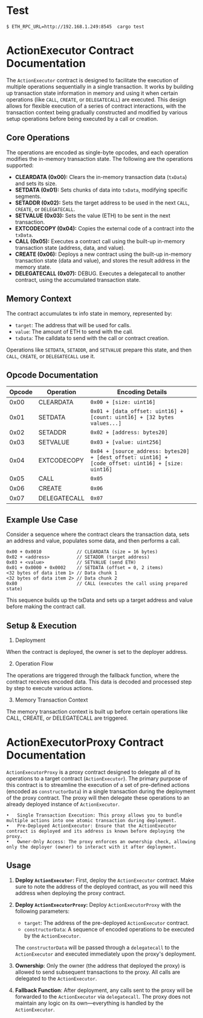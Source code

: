 # Test
```
$ ETH_RPC_URL=http://192.168.1.249:8545  cargo test
```

# ActionExecutor Contract Documentation

The `ActionExecutor` contract is designed to facilitate the execution of multiple operations sequentially in a single transaction.
It works by building up transaction state information in memory and using it when certain operations (like `CALL`, `CREATE`, or `DELEGATECALL`) are executed.  This design allows for flexible execution of a series of contract interactions, with the transaction context being gradually constructed and modified by various setup operations before being executed by a call or creation.


## Core Operations

The operations are encoded as single-byte opcodes, and each operation modifies the in-memory transaction state. The following are the operations supported:

- **CLEARDATA (0x00):** Clears the in-memory transaction data (`txData`) and sets its size.
- **SETDATA (0x01):** Sets chunks of data into `txData`, modifying specific segments.
- **SETADDR (0x02):** Sets the target address to be used in the next `CALL`, `CREATE`, or `DELEGATECALL`.
- **SETVALUE (0x03):** Sets the value (ETH) to be sent in the next transaction.
- **EXTCODECOPY (0x04):** Copies the external code of a contract into the `txData`.
- **CALL (0x05):** Executes a contract call using the built-up in-memory transaction state (address, data, and value).
- **CREATE (0x06):** Deploys a new contract using the built-up in-memory transaction state (data and value), and stores the result address in the memory state.
- **DELEGATECALL (0x07):** DEBUG. Executes a delegatecall to another contract, using the accumulated transaction state.

## Memory Context

The contract accumulates tx info state in memory, represented by:
- `target`: The address that will be used for calls.
- `value`: The amount of ETH to send with the call.
- `txData`: The calldata to send with the call or contract creation.

Operations like `SETDATA`, `SETADDR`, and `SETVALUE` prepare this state, and then `CALL`, `CREATE`, or `DELEGATECALL` use it.

## Opcode Documentation

| Opcode  | Operation      | Encoding Details                                                  
|---------|----------------|-------------------------------------------------------------------
| 0x00    | CLEARDATA      | `0x00 + [size: uint16]`                                           
| 0x01    | SETDATA        | `0x01 + [data_offset: uint16] + [count: uint16] + [32 bytes values...]`     
| 0x02    | SETADDR        | `0x02 + [address: bytes20]`                                       
| 0x03    | SETVALUE       | `0x03 + [value: uint256]`                                         
| 0x04    | EXTCODECOPY    | `0x04 + [source_address: bytes20] + [dest_offset: uint16] + [code_offset: uint16] + [size: uint16]` 
| 0x05    | CALL           | `0x05`                                                           
| 0x06    | CREATE         | `0x06`                                                           
| 0x07    | DELEGATECALL   | `0x07`                                                           

## Example Use Case

Consider a sequence where the contract clears the transaction data, sets an address and value, populates some data, and then performs a call.

```text
0x00 + 0x0010             // CLEARDATA (size = 16 bytes)
0x02 + <address>          // SETADDR (target address)
0x03 + <value>            // SETVALUE (send ETH)
0x01 + 0x0000 + 0x0002    // SETDATA (offset = 0, 2 items)
<32 bytes of data item 1> // Data chunk 1
<32 bytes of data item 2> // Data chunk 2
0x80                      // CALL (executes the call using prepared state)
```

This sequence builds up the txData and sets up a target address and value before making the contract call.


## Setup & Execution

1. Deployment

When the contract is deployed, the owner is set to the deployer address.

2. Operation Flow

The operations are triggered through the fallback function, where the contract receives encoded data. This data is decoded and processed step by step to execute various actions.

3. Memory Transaction Context

The memory transaction context is built up before certain operations like CALL, CREATE, or DELEGATECALL are triggered.



# ActionExecutorProxy Contract Documentation

`ActionExecutorProxy` is a proxy contract designed to delegate all of its operations to a target contract (`ActionExecutor`). The primary purpose of this contract is to streamline the execution of a set of pre-defined actions (encoded as `constructorData`) in a single transaction during the deployment of the proxy contract. The proxy will then delegate these operations to an already deployed instance of `ActionExecutor`.

	•	Single Transaction Execution: This proxy allows you to bundle multiple actions into one atomic transaction during deployment.
	•	Pre-Deployed ActionExecutor: Ensure that the ActionExecutor contract is deployed and its address is known before deploying the proxy.
	•	Owner-Only Access: The proxy enforces an ownership check, allowing only the deployer (owner) to interact with it after deployment.

## Usage

1. **Deploy `ActionExecutor`:**
   First, deploy the `ActionExecutor` contract. Make sure to note the address of the deployed contract, as you will need this address when deploying the proxy contract.

2. **Deploy `ActionExecutorProxy`:**
   Deploy `ActionExecutorProxy` with the following parameters:
   - `target`: The address of the pre-deployed `ActionExecutor` contract.
   - `constructorData`: A sequence of encoded operations to be executed by the `ActionExecutor`.

   The `constructorData` will be passed through a `delegatecall` to the `ActionExecutor` and executed immediately upon the proxy's deployment.

3. **Ownership**:
   Only the owner (the address that deployed the proxy) is allowed to send subsequent transactions to the proxy. All calls are delegated to the `ActionExecutor`.

4. **Fallback Function**:
   After deployment, any calls sent to the proxy will be forwarded to the `ActionExecutor` via `delegatecall`. The proxy does not maintain any logic on its own—everything is handled by the `ActionExecutor`.

